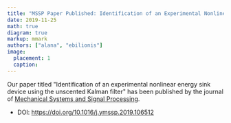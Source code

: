 ```yaml
---
title: "MSSP Paper Published: Identification of an Experimental Nonlinear Energy Sink Device Using the Unscented Kalman Filter"
date: 2019-11-25
math: true
diagram: true
markup: mmark
authors: ["alana", "ebilionis"]
image:
  placement: 1
  caption:
---
```


Our paper titled "Identification of an experimental nonlinear energy sink device using the unscented Kalman filter" has been published by the journal of [Mechanical Systems and Signal Processing](https://www.journals.elsevier.com/mechanical-systems-and-signal-processing).
+ DOI: https://doi.org/10.1016/j.ymssp.2019.106512
